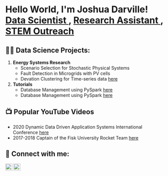<h1>
  Hello World, I'm Joshua Darville! 
  <br/>
  <a href="https://scholar.google.com/citations?user=bIkXNMwAAAAJ&hl=en"> Data Scientist </a>, 
  <a href="https://simlab.coe.miami.edu/index.html"> Research Assistant </a>, 
  <a href="https://fb.watch/eApCe4B-Zt/"> STEM Outreach </a>
</h1>

<h2>👨‍💻 Data Science Projects:</h2> 
  <oL>
  <li><b> Energy Systems Research </b>
    <ul>
      <li> Scenario Selection for Stochastic Physical Systems
      <li> Fault Detection in Microgrids with PV cells
      <li> Devation Clustering for Time-series data <a href="https://github.com/JoshuaD1/DevationClustering"> here </a>
    </ul>
   <li><b> Tutorials </b>
    <ul>
      <li> Database Management using PySpark <a href="https://github.com/JoshuaD1/PySpark"> here </a>
      <li> Database Management using PySpark <a href="https://github.com/JoshuaD1/CyberSecurity"> here </a>
    </ul>
  </ol>

<h2>📺 Popular YouTube Videos</h2>
  <ul>
    <li> 2020 Dynamic Data Driven Application Systems International Conference <a href="https://www.youtube.com/watch?v=XgEzL7dX64g"> here </a></li>
    <li> 2017-2018 Captain of the Fisk University Rocket Team <a href="https://fb.watch/eApCe4B-Zt/"> here </a></li>
  </ul>

<h2> 🤳 Connect with me:</h2>

[<img align="left" alt="JoshD1 | YouTube" width="22px" src="https://cdn.jsdelivr.net/npm/simple-icons@v3/icons/youtube.svg" />][youtube]
[<img align="left" alt="JoshD1 | LinkedIn" width="22px" src="https://cdn.jsdelivr.net/npm/simple-icons@v3/icons/linkedin.svg" />][linkedin]

[youtube]: https://www.youtube.com/watch?v=XgEzL7dX64g
[linkedin]: https://www.linkedin.com/feed/update/urn:li:activity:6917878777117052928/
